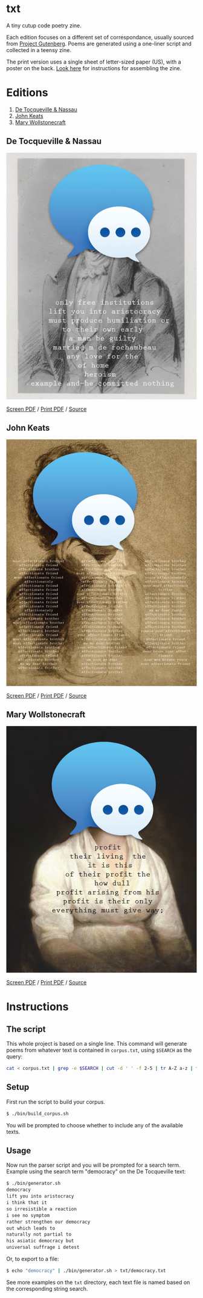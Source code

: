 txt
====

A tiny cutup code poetry zine.

Each edition focuses on a different set of correspondance, usually sourced from [Project Gutenberg](https://en.wikipedia.org/wiki/Project_Gutenberg). Poems are generated using a one-liner script and collected in a teensy zine.

The print version uses a single sheet of letter-sized paper (US), with a poster on the back.  [Look here](http://experimentwithnature.com/03-found/experiment-with-paper-how-to-make-a-one-page-zine/#.VhMuvBNViko) for instructions for assembling the zine.


Editions
========

 1. [De Tocqueville & Nassau](#de-tocqueville--nassau)
 2. [John Keats](#john-keats)
 3. [Mary Wollstonecraft](#mary-wollstonecraft)


De Tocqueville & Nassau
------------------------------

![Poster image](booklet/de_tocqueville_nassau/de_tocqueville-poster.jpg)

[Screen PDF](https://github.com/sfpc-amd/txt-conversations/raw/master/booklet/de_tocqueville_nassau/de_tocqueville-booklet-screen.pdf) / [Print PDF](https://github.com/sfpc-amd/txt-conversations/raw/master/booklet/de_tocqueville_nassau/de_tocqueville-booklet-print.pdf) / [Source](http://www.gutenberg.org/ebooks/13333)

John Keats
------------------------------

![Poster image](booklet/keats/keats-poster.jpg)

[Screen PDF](https://github.com/sfpc-amd/txt-conversations/raw/master/booklet/keats/keats-booklet-screen.pdf) / [Print PDF](https://github.com/sfpc-amd/txt-conversations/raw/master/booklet/keats/keats-booklet-print.pdf) / [Source](http://www.gutenberg.org/ebooks/35698)

Mary Wollstonecraft
------------------------------

![Poster image](booklet/wollstonecraft/wollstonecraft-poster.jpg)

[Screen PDF](https://github.com/sfpc-amd/txt-conversations/raw/master/booklet/wollstonecraft/wollstonecraft-booklet-screen.pdf) / [Print PDF](https://github.com/sfpc-amd/txt-conversations/raw/master/booklet/wollstonecraft/wollstonecraft-booklet-print.pdf) / [Source](http://www.gutenberg.org/ebooks/3529)


Instructions
===============================

The script
----------

This whole project is based on a single line. This command will generate poems from whatever text is contained in `corpus.txt`, using `$SEARCH` as the query:

```bash
cat < corpus.txt | grep -e $SEARCH | cut -d ' ' -f 2-5 | tr A-Z a-z | tr -d "',._\""
```


Setup
------

First run the script to build your corpus.

```bash
$ ./bin/build_corpus.sh
```

You will be prompted to choose whether to include any of the available texts.

Usage
-----

Now run the parser script and you will be prompted for a search term. Example using the search term "democracy" on the De Tocqueville text:

```bash
$ ./bin/generator.sh
democracy
lift you into aristocracy
i think that it
so irresistible a reaction
i see no symptom
rather strengthen our democracy
out which leads to
naturally not partial to
his asiatic democracy but
universal suffrage i detest
```

Or, to export to a file:

```bash
$ echo "democracy" | ./bin/generator.sh > txt/democracy.txt
```

See more examples on the `txt` directory, each text file is named based on the corresponding string search.

